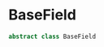 # BaseField

```typescript
abstract class BaseField
```
[ClassDeclaration-0]: basefield.md#basefield